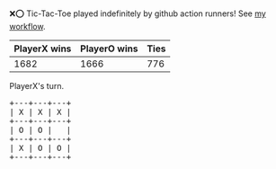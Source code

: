 :x::o: Tic-Tac-Toe played indefinitely by github action runners! See [my workflow](.github/workflows/play.yaml).

|PlayerX wins|PlayerO wins|Ties|
|-|-|-|
|1682|1666|776|

PlayerX's turn.

<pre>
+---+---+---+
| X | X | X |
+---+---+---+
| O | O |   |
+---+---+---+
| X | O | O |
+---+---+---+
</pre>